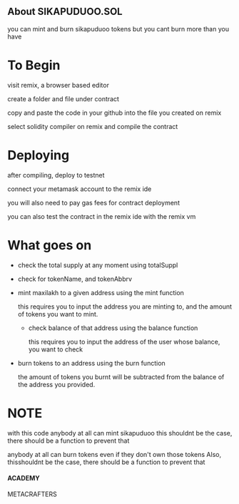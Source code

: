 ## About SIKAPUDUOO.SOL
 you can mint and burn sikapuduoo tokens
 but you cant burn more than you have

# To Begin

visit remix, a browser based editor

create a folder and file under contract

copy and paste the code in your github into the  file you created on remix

select solidity compiler on remix and compile the contract

# Deploying

after compiling, deploy to testnet

 connect your metamask account to the remix ide

you will also need to pay gas fees for contract deployment

you can also test the contract in the remix ide with the remix vm

# What goes on

* check the total supply at any moment using totalSuppl

* check for tokenName, and tokenAbbrv

* mint maxilakh to a given address using the mint function

    this requires you to input the address you are minting to, and the amount of tokens you want to mint.

  * check balance of that address using the balance function

    this requires you to input the address of the user whose balance, you want to check

* burn tokens  to an address using the burn function
  
    the amount of tokens you burnt will be subtracted from the balance of the address you provided.

# NOTE

with this code anybody at all can mint sikapuduoo
this shouldnt be the case, there should be a function to prevent that

anybody at all can burn tokens even if they don't own those tokens
Also, thisshouldnt be the case, there should be a function to prevent that

#### ACADEMY
METACRAFTERS
